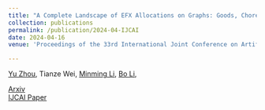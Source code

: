 ```yaml
---
title: "A Complete Landscape of EFX Allocations on Graphs: Goods, Chores and Mixed Manna"
collection: publications
permalink: /publication/2024-04-IJCAI
date: 2024-04-16
venue: 'Proceedings of the 33rd International Joint Conference on Artificial Intelligence (IJCAI-24)'

---
```


[Yu Zhou](https://scholar.google.com/citations?user=04WymBEAAAAJ&hl=zh-TW), Tianze Wei, [Minming Li](https://www.cs.cityu.edu.hk/~minmli/), [Bo Li](http://www4.comp.polyu.edu.hk/~bo2li/),

[Arxiv](https://arxiv.org/pdf/2409.03594) <br>
[IJCAI Paper](https://www.ijcai.org/proceedings/2024/0338.pdf)



